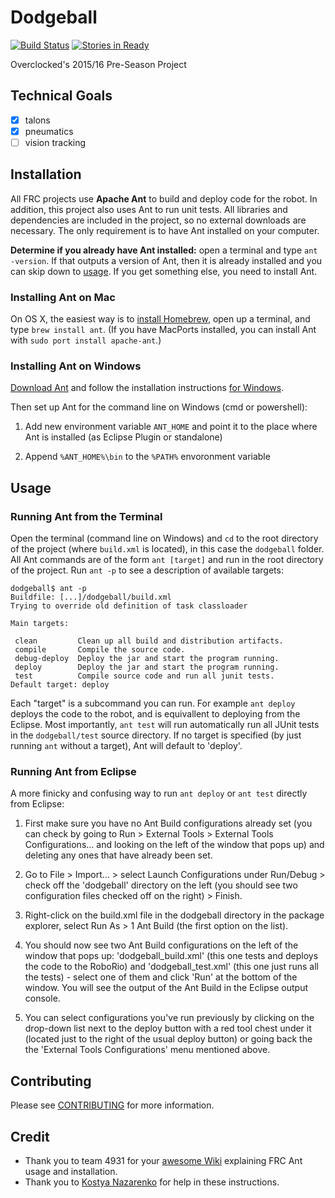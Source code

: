 # Dodgeball
[![Build Status](https://travis-ci.com/246overclocked/dodgeball.svg?token=2FpVbKW7VbxCXxGx8Yi3&branch=master)](https://travis-ci.com/246overclocked/dodgeball)
[![Stories in Ready](https://badge.waffle.io/246overclocked/dodgeball.svg?label=ready&title=Ready)](https://waffle.io/246overclocked/dodgeball)

Overclocked's 2015/16 Pre-Season Project

## Technical Goals
- [x] talons
- [x] pneumatics
- [ ] vision tracking

## Installation
All FRC projects use **Apache Ant** to build and deploy code for the robot. In addition, this project also uses Ant to run unit tests. All libraries and dependencies are included in the project, so no external downloads are necessary. The only requirement is to have Ant installed on your computer.

**Determine if you already have Ant installed:** open a terminal and type `ant -version`. If that outputs a version of Ant, then it is already installed and you can skip down to [usage](#usage). If you get something else, you need to install Ant.

### Installing Ant on Mac

On OS X, the easiest way is to [install Homebrew](http://brew.sh), open up a terminal, and type `brew install ant`. (If you have MacPorts installed, you can install Ant with `sudo port install apache-ant`.)

### Installing Ant on Windows

[Download Ant](http://ant.apache.org/bindownload.cgi) and follow the installation instructions [for Windows](http://www.nczonline.net/blog/2012/04/12/how-to-install-apache-ant-on-windows/).

Then set up Ant for the command line on Windows (cmd or powershell): 

  1. Add new environment variable `ANT_HOME` and point it to the place where Ant is installed (as Eclipse Plugin or 
standalone)

  1. Append `%ANT_HOME%\bin` to the `%PATH%` envoronment variable

## Usage

### Running Ant from the Terminal
Open the terminal (command line on Windows) and `cd` to the root directory of the project (where `build.xml` is located), in this case the `dodgeball` folder. All Ant commands are of the form `ant [target]` and run in the root directory of the project. Run `ant -p` to see a description of available targets:
```
dodgeball$ ant -p
Buildfile: [...]/dodgeball/build.xml
Trying to override old definition of task classloader

Main targets:

 clean         Clean up all build and distribution artifacts.
 compile       Compile the source code.
 debug-deploy  Deploy the jar and start the program running.
 deploy        Deploy the jar and start the program running.
 test          Compile source code and run all junit tests.
Default target: deploy
```
Each "target" is a subcommand you can run. For example `ant deploy` deploys the code to the robot, and is equivallent to deploying from the Eclipse. Most importantly, `ant test` will run automatically run all JUnit tests in the `dodgeball/test` source directory. If no target is specified (by just running `ant` without a target), Ant will default to 'deploy'.

### Running Ant from Eclipse
A more finicky and confusing way to run `ant deploy` or `ant test` directly from Eclipse:

  1. First make sure you have no Ant Build configurations already set (you can check by going to Run > External Tools > External Tools Configurations... and looking on the left of the window that pops up) and deleting any ones that have already been set. 

  1. Go to File > Import... > select Launch Configurations under Run/Debug > check off the 'dodgeball' directory on the left (you should see two configuration files checked off on the right) > Finish. 

  1. Right-click on the build.xml file in the dodgeball directory in the package explorer, select Run As > 1 Ant Build (the first option on the list). 

  1. You should now see two Ant Build configurations on the left of the window that pops up: 'dodgeball_build.xml' (this one tests and deploys the code to the RoboRio) and 'dodgeball_test.xml' (this one just runs all the tests) - select one of them and click 'Run' at the bottom of the window. You will see the output of the Ant Build in the Eclipse output console. 

  1. You can select configurations you've run previously by clicking on the drop-down list next to the deploy button with a red tool chest under it (located just to the right of the usual deploy button) or going back the the 'External Tools Configurations' menu mentioned above. 

## Contributing
Please see [CONTRIBUTING](CONTRIBUTING.md) for more information.

## Credit
  * Thank you to team 4931 for your [awesome Wiki](https://github.com/frc-4931/2014/wiki/Java) explaining FRC Ant usage and installation.
  * Thank you to [Kostya Nazarenko](https://github.com/knazaren) for help in these instructions.
